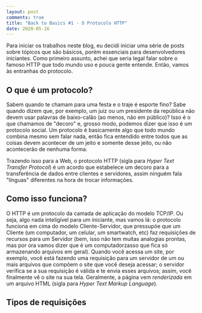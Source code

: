 ```yaml
---
layout: post
comments: true
title: "Back to Basics #1 - O Protocolo HTTP"
date: 2020-05-16
---
```


Para iniciar os trabalhos neste blog, eu decidi iniciar uma série de posts sobre tópicos que são básicos, porém essenciais para desenvolvedores iniciantes. Como primeiro assunto, achei que seria legal falar sobre o famoso HTTP que todo mundo uso e pouca gente entende. Então, vamos às entranhas do protocolo.

## O que é um protocolo?

Sabem quando te chamam para uma festa e o traje é esporte fino? Sabe quando dizem que, por exemplo, um juiz ou um presidente da república não devem usar palavras de baixo-calão (ao menos, não em público)? Isso é o que chamamos de "decoro" e, grosso modo, podemos dizer que isso é um protocolo social. Um protocolo é basicamente algo que todo mundo combina mesmo sem falar nada, então fica entendido entre todos que as coisas devem acontecer de um jeito e somente desse jeito, ou não acontecerão de nenhuma forma.

Trazendo isso para a Web, o protocolo HTTP (sigla para *Hyper Text Transfer Protocol*) é um acordo que estabelece um decoro para a transferência de dados entre clientes e servidores, assim ninguém fala "línguas" diferentes na hora de trocar informações.

## Como isso funciona?

O HTTP é um protocolo da camada de aplicação do modelo TCP/IP. Ou seja, algo nada inteligível para um iniciante, mas vamos lá: o protocolo funciona em cima do modelo Cliente-Servidor, que pressupõe que um Cliente (um computador, um celular, um smartwatch, etc) faz requisições de recursos para um Servidor (bem, isso não tem muitas analogias prontas, mas por ora vamos dizer que é um computadorzasso que fica só armazenando arquivos em geral). Quando você acessa um site, por exemplo, você está fazendo uma requisição para um servidor de um ou mais arquivos que compõem o site que você deseja acessar; o servidor verifica se a sua requisição é válida e te envia esses arquivos; assim, você finalmente vê o site na sua tela. Geralmente, a página vem *renderizada* em um arquivo HTML (sigla para *Hyper Text Markup Language*).

## Tipos de requisições